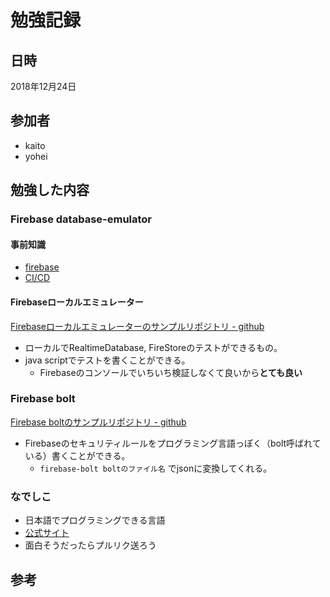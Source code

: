 # 勉強記録

## 日時

2018年12月24日

## 参加者

- kaito
- yohei

## 勉強した内容

### Firebase database-emulator

#### 事前知識

- [firebase](https://firebase.google.com/)
- [CI/CD](https://qiita.com/newta/items/64e3d2dfd8dad69a3185)

#### Firebaseローカルエミュレーター

[Firebaseローカルエミュレーターのサンプルリポジトリ - github](https://github.com/firebase/quickstart-nodejs/tree/master/database-emulator/javascript-quickstart)

- ローカルでRealtimeDatabase, FireStoreのテストができるもの。
- java scriptでテストを書くことができる。
  - Firebaseのコンソールでいちいち検証しなくて良いから**とても良い**

### Firebase bolt

[Firebase boltのサンプルリポジトリ - github](https://github.com/firebase/bolt)

- Firebaseのセキュリティルールをプログラミング言語っぽく（bolt呼ばれている）書くことができる。
  - `firebase-bolt boltのファイル名` でjsonに変換してくれる。

### なでしこ

- 日本語でプログラミングできる言語
- [公式サイト](https://nadesi.com/top/)
- 面白そうだったらプルリク送ろう

## 参考
